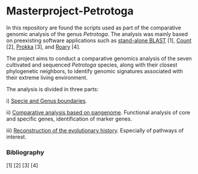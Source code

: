 # Masterproject-Petrotoga

In this repository are found the scripts used as part of the comparative genomic analysis of the genus _Petrotoga_.
The analysis was mainly based on preexisting software applications such as [stand-alone BLAST](https://www.ncbi.nlm.nih.gov/books/NBK52640/) [1], [Count](http://www.iro.umontreal.ca/~csuros/gene_content/count.html) [2], [Prokka](https://github.com/tseemann/prokka) [3], and [Roary](https://sanger-pathogens.github.io/Roary/) [4].

The project aims to conduct a comparative genomics analysis of the seven cultivated and sequenced _Petrotoga_ species, along with their closest phylogenetic neighbors, to identify genomic signatures associated with their extreme living environment. 

The analysis is divided in three parts: 

i)  [Specie and Genus boundaries](https://github.com/mcmcoin/masterproject-Petrotoga/wiki/Specie-and-Genus-determination).

ii) [Comparative analysis based on pangenome](https://github.com/mcmcoin/masterproject-Petrotoga/wiki/Pangenome-analysis).
Functional analysis of core and specific genes, identification of marker genes.

iii) [Reconstruction of the evolutionary history](https://github.com/mcmcoin/masterproject-Petrotoga/wiki/Evolutionary-history-reconstruction).
Especially of pathways of interest.

### Bibliography

[1]
[2]
[3]
[4]
